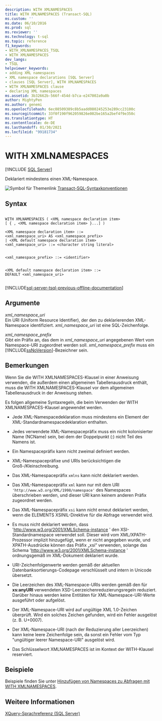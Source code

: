 ```yaml
---
description: WITH XMLNAMESPACES
title: WITH XMLNAMESPACES (Transact-SQL)
ms.custom: ''
ms.date: 06/10/2016
ms.prod: sql
ms.reviewer: ''
ms.technology: t-sql
ms.topic: reference
f1_keywords:
- WITH_XMLNAMESPACES_TSQL
- WITH XMLNAMESPACES
dev_langs:
- TSQL
helpviewer_keywords:
- adding XML namespaces
- XML namespace declarations [SQL Server]
- clauses [SQL Server], WITH XMLNAMESPACES
- WITH XMLNAMESPACES clause
- declaring XML namespaces
ms.assetid: 3b32662b-566f-454d-b7ca-e247002a9a0b
author: MightyPen
ms.author: genemi
ms.openlocfilehash: 6ec08509389c8b5aadd080245253e289cc23100c
ms.sourcegitcommit: 33f0f190f962059826e002be165a2bef4f9e350c
ms.translationtype: HT
ms.contentlocale: de-DE
ms.lasthandoff: 01/30/2021
ms.locfileid: "99181734"
---
```

# <a name="with-xmlnamespaces"></a>WITH XMLNAMESPACES
[!INCLUDE [SQL Server](../../includes/applies-to-version/sqlserver.md)]

  Deklariert mindestens einen XML-Namespace.  
  
  
 ![Symbol für Themenlink](../../database-engine/configure-windows/media/topic-link.gif "Symbol für Themenlink") [Transact-SQL-Syntaxkonventionen](../../t-sql/language-elements/transact-sql-syntax-conventions-transact-sql.md)  
  
## <a name="syntax"></a>Syntax  
  
```syntaxsql
  
WITH XMLNAMESPACES ( <XML namespace declaration item>  
[ { , <XML namespace declaration item> }...] )   
  
<XML namespace declaration item> ::=  
<xml_namespace_uri> AS <xml_namespace_prefix>  
| <XML default namespace declaration item>  
<xml_namespace_uri> ::= <character string literal>  
```  
  
```syntaxsql
  
<xml_namespace_prefix> ::= <identifier>  
```  
  
```syntaxsql
  
<XML default namespace declaration item> ::=  
DEFAULT <xml_namespace_uri>  
  
```  
  
[!INCLUDE[sql-server-tsql-previous-offline-documentation](../../includes/sql-server-tsql-previous-offline-documentation.md)]

## <a name="arguments"></a>Argumente
 *xml_namespace_uri*  
 Ein URI (Uniform Resource Identifier), der den zu deklarierenden XML-Namespace identifiziert. *xml_namespace_uri* ist eine SQL-Zeichenfolge.  
  
 *xml_namespace_prefix*  
 Gibt ein Präfix an, das dem in *xml_namespace_uri* angegebenen Wert vom Namespace-URI zugeordnet werden soll. *xml_namespace_prefix* muss ein [!INCLUDE[ssNoVersion](../../includes/ssnoversion-md.md)]-Bezeichner sein.  
  
## <a name="remarks"></a>Bemerkungen  
 Wenn Sie die WITH XMLNAMESPACES-Klausel in einer Anweisung verwenden, die außerdem einen allgemeinen Tabellenausdruck enthält, muss die WITH XMLNAMESPACES-Klausel vor dem allgemeinen Tabellenausdruck in der Anweisung stehen.  
  
 Es folgen allgemeine Syntaxregeln, die beim Verwenden der WITH XMLNAMESPACES-Klausel angewendet werden.  
  
-   Jede XML-Namespacedeklaration muss mindestens ein Element der XML-Standardnamespacedeklaration enthalten.  
  
-   Jedes verwendete XML-Namespacepräfix muss ein nicht kolonisierter Name (NCName) sein, bei dem der Doppelpunkt (:) nicht Teil des Namens ist.  
  
-   Ein Namespacepräfix kann nicht zweimal definiert werden.  
  
-   XML-Namespacepräfixe und URIs berücksichtigen die Groß-/Kleinschreibung.  
  
-   Das XML-Namespacepräfix `xmlns` kann nicht deklariert werden.  
  
-   Das XML-Namespacepräfix `xml` kann nur mit dem URI `'http://www.w3.org/XML/1998/namespace'` des Namespaces überschrieben werden, und dieser URI kann keinem anderen Präfix zugeordnet werden.  
  
-   Das XML-Namespacepräfix `xsi` kann nicht erneut deklariert werden, wenn die ELEMENTS XSINIL-Direktive für die Abfrage verwendet wird.  

-   Es muss nicht deklariert werden, dass 'http://www.w3.org/2001/XMLSchema-instance ' den XSI-Standardnamespace verwendet soll. Dieser wird vom XML/XPATH-Prozessor implizit hinzugefügt, wenn er nicht angegeben wurde, und XPATH-Ausdrücke können das Präfix „xsi“ verwenden, solange das Schema 'http://www.w3.org/2001/XMLSchema-instance ' ordnungsgemäß im XML-Dokument deklariert wurde.

-   URI-Zeichenfolgenwerte werden gemäß der aktuellen Datenbanksortierungs-Codepage verschlüsselt und intern in Unicode übersetzt.  
  
-   Die Leerzeichen des XML-Namespace-URIs werden gemäß den für **xs:anyURI** verwendeten XSD-Leerzeichenreduzierungsregeln reduziert. Darüber hinaus werden keine Entitäten für XML-Namespace-URI-Werte ausgeführt oder aufgelöst.  

-   Der XML-Namespace-URI wird auf ungültige XML 1.0-Zeichen überprüft. Wird ein solches Zeichen gefunden, wird ein Fehler ausgelöst (z. B. U+0007).  
  
-   Der XML-Namespace-URI (nach der Reduzierung aller Leerzeichen) kann keine leere Zeichenfolge sein, da sonst ein Fehler vom Typ "ungültiger leerer Namespace-URI" ausgelöst wird.  
  
-   Das Schlüsselwort XMLNAMESPACES ist im Kontext der WITH-Klausel reserviert.  
  
## <a name="examples"></a>Beispiele  
 Beispiele finden Sie unter [Hinzufügen von Namespaces zu Abfragen mit WITH XMLNAMESPACES](../../relational-databases/xml/add-namespaces-to-queries-with-with-xmlnamespaces.md).  
  
## <a name="see-also"></a>Weitere Informationen  
 [XQuery-Sprachreferenz &#40;SQL Server&#41;](../../xquery/xquery-language-reference-sql-server.md)  
  
  
